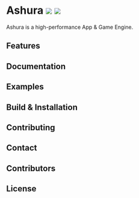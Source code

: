# Ashura <img src="https://github.com/lamarrr/ashura/actions/workflows/msvc-windows-x64.yml/badge.svg"> <img src="https://github.com/lamarrr/ashura/actions/workflows/clang-ubuntu-22.04.yml/badge.svg">
Ashura is a high-performance App & Game Engine.

## Features
## Documentation
## Examples
## Build & Installation
## Contributing
## Contact
## Contributors
## License
